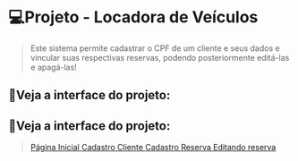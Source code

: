 # 💻Projeto - Locadora de Veículos
> <p>Este sistema permite cadastrar o CPF de um cliente e seus dados e vincular suas respectivas reservas, podendo posteriormente editá-las e apagá-las!</p>

## 👀Veja a interface do projeto:
<h2>👀Veja a interface do projeto: </h2>

><a href="#home-page">  Página Inicial  </a>
><a href="#client">  Cadastro Cliente  </a>
><a href="#reserve">  Cadastro Reserva  </a>
><a href="#edit">  Editando reserva  </a>

